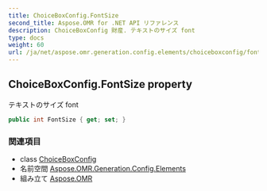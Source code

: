 ```yaml
---
title: ChoiceBoxConfig.FontSize
second_title: Aspose.OMR for .NET API リファレンス
description: ChoiceBoxConfig 財産. テキストのサイズ font
type: docs
weight: 60
url: /ja/net/aspose.omr.generation.config.elements/choiceboxconfig/fontsize/
---
```

## ChoiceBoxConfig.FontSize property

テキストのサイズ font

```csharp
public int FontSize { get; set; }
```

### 関連項目

* class [ChoiceBoxConfig](../)
* 名前空間 [Aspose.OMR.Generation.Config.Elements](../../choiceboxconfig/)
* 組み立て [Aspose.OMR](../../../)


